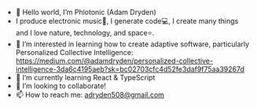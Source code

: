 - 👋 Hello world, I’m Phlotonic (Adam Dryden)
- I produce electronic music🎼, I generate code💻, I create many things and I love nature, technology, and space⭐.
- 👀 I’m interested in learning how to create adaptive software, particularly Personalized Collective Intelligence:
      https://medium.com/@adamdryden/personalized-collective-intelligence-3da6c4195aeb?sk=bc02703cfc4d52fe3daf9f75aa39267d
- 🌱 I’m currently learning React & TypeScript
- 💞️ I’m looking to collaborate!
- 📫 How to reach me: adryden508@gmail.com


<!---
Phlotonic/Phlotonic is a ✨ special ✨ repository because its `README.md` (this file) appears on your GitHub profile.
You can click the Preview link to take a look at your changes.
--->
